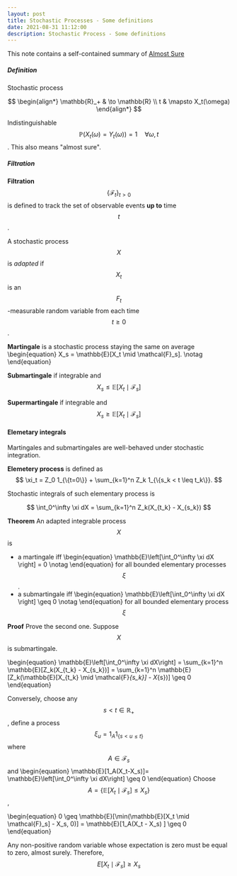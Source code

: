 ```yaml
---
layout: post
title: Stochastic Processes - Some definitions
date: 2021-08-31 11:12:00
description: Stochastic Process - Some definitions
---
```

This note contains a self-contained summary of <a href="https://almostsuremath.com/stochastic-calculus"> Almost Sure</a> 

##### Definition
Stochastic process

$$
\begin{align*}
\mathbb{R}_+ & \to \mathbb{R} \\
t & \mapsto X_t(\omega)
\end{align*}
$$

Indistinguishable $$\mathbb{P}(X_t(\omega)= Y_t(\omega)) = 1 \quad \forall \omega, t$$. This also means "almost sure".

##### Filtration
**Filtration** $$\{\mathcal{F}_t\}_{t>0}$$ is defined to track the set of observable events **up to** time $$t$$.

A stochastic process $$X$$ is *adapted* if $$X_t$$ is an $$F_t$$-measurable random variable from each time $$t \geq 0$$. 

**Martingale** is a stochastic process staying the same on average
\begin{equation}
X_s = \mathbb{E}[X_t \mid \mathcal{F}_s]. \notag
\end{equation}

**Submartingale** if integrable and $$X_s \leq \mathbb{E} [X_t \mid {\mathcal{F}_s} ]$$

**Supermartingale** if integrable and $$X_s \geq \mathbb{E} [X_t \mid {\mathcal{F}_s}]$$

#### Elemetary integrals
Martingales and submartingales are well-behaved under stochastic integration. 

**Elemetery process** is defined as
$$
    \xi_t = Z_0 1_{\{t=0\}} + \sum_{k=1}^n Z_k 1_{\{s_k < t \leq t_k\}}. 
$$

Stochastic integrals of such elementary process is


$$
    \int_0^\infty \xi dX = \sum_{k=1}^n Z_k(X_{t_k} - X_{s_k})
$$

**Theorem**
An adapted integrable process $$X$$ is 
+ a martingale iff
  \begin{equation}
    \mathbb{E}\left[\int_0^\infty \xi dX \right] = 0 \notag
  \end{equation}
for all bounded elementary processes $$\xi$$.
+ a submartingale iff
  \begin{equation}
    \mathbb{E}\left[\int_0^\infty \xi dX \right] \geq 0 \notag
  \end{equation}
for all  bounded elementary process $$\xi$$


**Proof**
Prove the second one. Suppose $$X$$ is submartingale.

\begin{equation}
    \mathbb{E}\left[\int_0^\infty \xi dX\right] = \sum_{k=1}^n \mathbb{E}[Z_k(X_{t_k} - X_{s_k})]
 = \sum_{k=1}^n \mathbb{E}[Z_k(\mathbb{E}[X_{t_k} \mid \mathcal{F}_{s_k}] - X_{s})] \geq 0
\end{equation}

Conversely, choose any $$s < t \in \mathbb{R}_+$$, define a process $$\xi_u = 1_A 1_{\{s <u \leq t\}}$$ where $$A \in \mathcal{F}_s$$ and
\begin{equation}
    \mathbb{E}[1_A(X_t-X_s)]= \mathbb{E}\left[\int_0^\infty \xi dX\right] \geq 0
\end{equation}
Choose $$A = \{\mathbb{E}[X_t \mid \mathcal{F}_s] \leq X_s\}$$, 

\begin{equation}
0 \geq \mathbb{E}[\min(\mathbb{E}[X_t \mid \mathcal{F}_s] - X_s, 0)] = \mathbb{E}[1_A(X_t - X_s) ] \geq 0
\end{equation}

Any non-positive random variable whose expectation is zero must be equal to zero, almost surely. Therefore, $$E[X_t \mid \mathcal{F}_s] \geq X_s$$